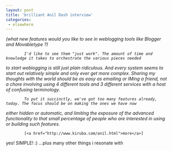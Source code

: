 ```yaml
---
layout: post
title: 'brilliant Anil Dash interview'
categories:
 - elsewhere
---
```


<i>(what new features would you like to see in weblogging tools like Blogger and Movabletype ?)

            

            I'd like to see them "just work". The amount of time and knowledge it takes to orchestrate the various pieces needed 
to start weblogging is still just plain ridiculous. And every system seems to start out relatively simple and only 
ever get more complex. Sharing my thoughts with the world should be as easy as emailing or IMing a friend, not a chore 
involving using 4 different tools and 3 different services with a host of confusing terminology.

            

            To put it succinctly, we've got too many features already, today. The focus should be on making the ones we have now 
either hidden or automatic, and limiting the exposure of the advanced functionality to that small percentage of people 
who are interested in using or building such features.</i>

            [<a href="http://www.kiruba.com/anil.html">more</a>]

            

yes! SIMPLE! :)  ...plus many other things i resonate with


